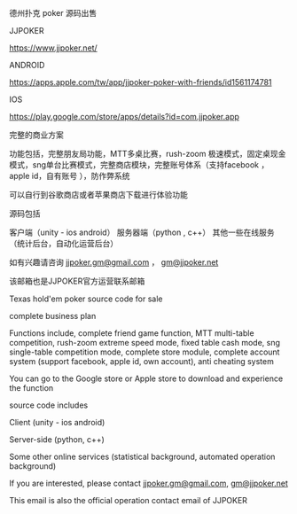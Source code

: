 德州扑克 poker 源码出售

JJPOKER

https://www.jjpoker.net/

ANDROID

https://apps.apple.com/tw/app/jjpoker-poker-with-friends/id1561174781

IOS

https://play.google.com/store/apps/details?id=com.jjpoker.app

完整的商业方案

功能包括，完整朋友局功能，MTT多桌比赛，rush-zoom 极速模式，固定桌现金模式，sng单台比赛模式，完整商店模块，完整账号体系（支持facebook ，apple id，自有账号 ），防作弊系统

可以自行到谷歌商店或者苹果商店下载进行体验功能

源码包括

客户端（unity - ios android）
服务器端（python , c++）
其他一些在线服务（统计后台，自动化运营后台）

如有兴趣请咨询 jjpoker.gm@gmail.com ， gm@jjpoker.net

该邮箱也是JJPOKER官方运营联系邮箱

Texas hold'em poker source code for sale

complete business plan

Functions include, complete friend game function, MTT multi-table competition, rush-zoom extreme speed mode, fixed table cash mode, sng single-table competition mode, complete store module, complete account system (support facebook, apple id, own account), anti cheating system

You can go to the Google store or Apple store to download and experience the function

source code includes

Client (unity - ios android)

Server-side (python, c++)

Some other online services (statistical background, automated operation background)

If you are interested, please contact jjpoker.gm@gmail.com, gm@jjpoker.net

This email is also the official operation contact email of JJPOKER
